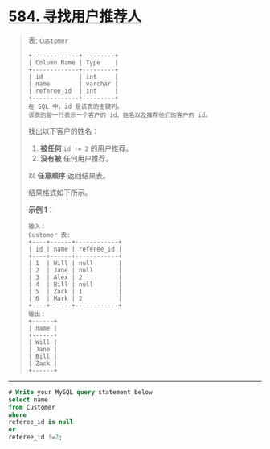 # [584. 寻找用户推荐人](https://leetcode.cn/problems/find-customer-referee/)

> 表: `Customer`
>
> ```
> +-------------+---------+
> | Column Name | Type    |
> +-------------+---------+
> | id          | int     |
> | name        | varchar |
> | referee_id  | int     |
> +-------------+---------+
> 在 SQL 中，id 是该表的主键列。
> 该表的每一行表示一个客户的 id、姓名以及推荐他们的客户的 id。
> ```
>
> 找出以下客户的姓名：
>
> 1. **被任何** `id != 2` 的用户推荐。
> 2. **没有被** 任何用户推荐。
>
> 以 **任意顺序** 返回结果表。
>
> 结果格式如下所示。
>
>  
>
> **示例 1：**
>
> ```
> 输入： 
> Customer 表:
> +----+------+------------+
> | id | name | referee_id |
> +----+------+------------+
> | 1  | Will | null       |
> | 2  | Jane | null       |
> | 3  | Alex | 2          |
> | 4  | Bill | null       |
> | 5  | Zack | 1          |
> | 6  | Mark | 2          |
> +----+------+------------+
> 输出：
> +------+
> | name |
> +------+
> | Will |
> | Jane |
> | Bill |
> | Zack |
> +------+
> ```

---

```sql
# Write your MySQL query statement below
select name 
from Customer
where 
referee_id is null 
or
referee_id !=2;
```

